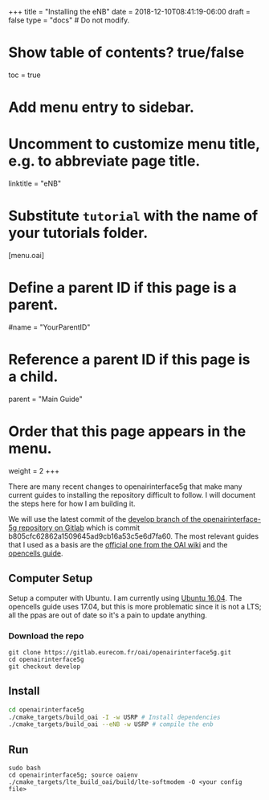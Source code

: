 +++
title = "Installing the eNB"
date = 2018-12-10T08:41:19-06:00
draft = false
type = "docs"  # Do not modify.

# Show table of contents? true/false
toc = true

# Add menu entry to sidebar.

# Uncomment to customize menu title, e.g. to abbreviate page title.
linktitle = "eNB"

# Substitute `tutorial` with the name of your tutorials folder.
[menu.oai]
  # Define a parent ID if this page is a parent.
  #name = "YourParentID"
  
  # Reference a parent ID if this page is a child.
  parent = "Main Guide"
  
  # Order that this page appears in the menu.
  weight = 2
+++

There are many recent changes to openairinterface5g that make many current guides to installing the repository difficult to follow. I will document the steps here for how I am building it.

We will use the latest commit of the [develop branch of the openairinterface-5g repository on Gitlab](https://gitlab.eurecom.fr/oai/openairinterface5g/tree/develop) which is commit b805cfc62862a1509645ad9cb16a53c5e6d7fa60. The most relevant guides that I used as a basis are the [official one from the OAI wiki](https://gitlab.eurecom.fr/oai/openairinterface5g/wikis/HowToConnectCOTSUEwithOAIeNBNew) and the [opencells guide](https://open-cells.com/index.php/2017/08/22/all-in-one-openairinterface-august-22nd/).

## Computer Setup
Setup a computer with Ubuntu. I am currently using [Ubuntu 16.04](http://releases.ubuntu.com/16.04/). The opencells guide uses 17.04, but this is more problematic since it is not a LTS; all the ppas are out of date so it's a pain to update anything. 

### Download the repo
```
git clone https://gitlab.eurecom.fr/oai/openairinterface5g.git
cd openairinterface5g
git checkout develop
```

## Install
```bash
cd openairinterface5g
./cmake_targets/build_oai -I -w USRP # Install dependencies
./cmake_targets/build_oai --eNB -w USRP # compile the enb
```

## Run
```
sudo bash
cd openairinterface5g; source oaienv
./cmake_targets/lte_build_oai/build/lte-softmodem -O <your config file>
```


